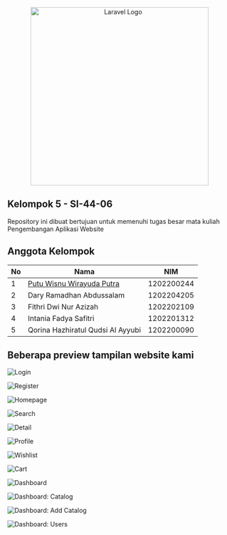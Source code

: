 <p align="center"><a href="https://laravel.com" target="_blank"><img src="https://raw.githubusercontent.com/laravel/art/master/logo-lockup/5%20SVG/2%20CMYK/1%20Full%20Color/laravel-logolockup-cmyk-red.svg" width="400" alt="Laravel Logo"></a></p>

## Kelompok 5 - SI-44-06

Repository ini dibuat bertujuan untuk memenuhi tugas besar mata kuliah Pengembangan Aplikasi Website


## Anggota Kelompok

| No | Nama | NIM |
|-|-|-|
| 1 | <a href="https://www.instagram.com/puutuuu_/" target="_blank">Putu Wisnu Wirayuda Putra</a> | 1202200244 |
| 2 | Dary Ramadhan Abdussalam | 1202204205 |
| 3 | Fithri Dwi Nur Azizah | 1202202109 |
| 4 | Intania Fadya Safitri | 1202201312 |
| 5 | Qorina Hazhiratul Qudsi Al Ayyubi | 1202200090 |



## Beberapa preview tampilan website kami

![Login](https://github.com/wisnuwirayuda15/TUBES_WAD/raw/master/public/img/screenshots/login.png)

![Register](https://github.com/wisnuwirayuda15/TUBES_WAD/raw/master/public/img/screenshots/register.png)

![Homepage](https://github.com/wisnuwirayuda15/TUBES_WAD/raw/master/public/img/screenshots/homepage.png)

![Search](https://github.com/wisnuwirayuda15/TUBES_WAD/raw/master/public/img/screenshots/search.png)

![Detail](https://github.com/wisnuwirayuda15/TUBES_WAD/raw/master/public/img/screenshots/detail.png)

![Profile](https://github.com/wisnuwirayuda15/TUBES_WAD/raw/master/public/img/screenshots/profile.png)

![Wishlist](https://github.com/wisnuwirayuda15/TUBES_WAD/raw/master/public/img/screenshots/wishlist.png)

![Cart](https://github.com/wisnuwirayuda15/TUBES_WAD/raw/master/public/img/screenshots/cart.png)

![Dashboard](https://github.com/wisnuwirayuda15/TUBES_WAD/raw/master/public/img/screenshots/dashboard.png)

![Dashboard: Catalog](https://github.com/wisnuwirayuda15/TUBES_WAD/raw/master/public/img/screenshots/catalog.png)

![Dashboard: Add Catalog](https://github.com/wisnuwirayuda15/TUBES_WAD/raw/master/public/img/screenshots/add-catalog.png)

![Dashboard: Users](https://github.com/wisnuwirayuda15/TUBES_WAD/raw/master/public/img/screenshots/users.png)
